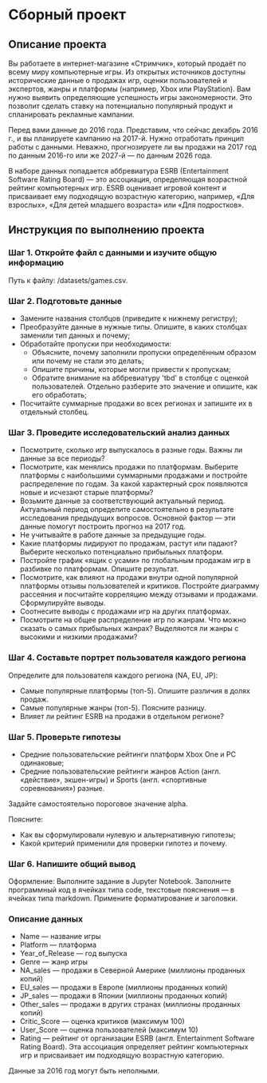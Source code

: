 # Сборный проект

## Описание проекта

Вы работаете в интернет-магазине «Стримчик», который продаёт по всему миру компьютерные игры. Из открытых источников доступны исторические данные о продажах игр, оценки пользователей и экспертов, жанры и платформы (например, Xbox или PlayStation). Вам нужно выявить определяющие успешность игры закономерности. Это позволит сделать ставку на потенциально популярный продукт и спланировать рекламные кампании.

Перед вами данные до 2016 года. Представим, что сейчас декабрь 2016 г., и вы планируете кампанию на 2017-й. Нужно отработать принцип работы с данными. Неважно, прогнозируете ли вы продажи на 2017 год по данным 2016-го или же 2027-й — по данным 2026 года.

В наборе данных попадается аббревиатура ESRB (Entertainment Software Rating Board) — это ассоциация, определяющая возрастной рейтинг компьютерных игр. ESRB оценивает игровой контент и присваивает ему подходящую возрастную категорию, например, «Для взрослых», «Для детей младшего возраста» или «Для подростков».

## Инструкция по выполнению проекта
### Шаг 1. Откройте файл с данными и изучите общую информацию
Путь к файлу: /datasets/games.csv.  

### Шаг 2. Подготовьте данные

- Замените названия столбцов (приведите к нижнему регистру);
- Преобразуйте данные в нужные типы. Опишите, в каких столбцах заменили тип данных и почему;
- Обработайте пропуски при необходимости:
  - Объясните, почему заполнили пропуски определённым образом или почему не стали это делать;
  - Опишите причины, которые могли привести к пропускам;
  - Обратите внимание на аббревиатуру 'tbd' в столбце с оценкой пользователей. Отдельно разберите это значение и опишите, как его обработать;
- Посчитайте суммарные продажи во всех регионах и запишите их в отдельный столбец.

### Шаг 3. Проведите исследовательский анализ данных

- Посмотрите, сколько игр выпускалось в разные годы. Важны ли данные за все периоды?
- Посмотрите, как менялись продажи по платформам. Выберите платформы с наибольшими суммарными продажами и постройте распределение по годам. За какой характерный срок появляются новые и исчезают старые платформы?
- Возьмите данные за соответствующий актуальный период. Актуальный период определите самостоятельно в результате исследования предыдущих вопросов. Основной фактор — эти данные помогут построить прогноз на 2017 год.
- Не учитывайте в работе данные за предыдущие годы.
- Какие платформы лидируют по продажам, растут или падают? Выберите несколько потенциально прибыльных платформ.
- Постройте график «ящик с усами» по глобальным продажам игр в разбивке по платформам. Опишите результат.
- Посмотрите, как влияют на продажи внутри одной популярной платформы отзывы пользователей и критиков. Постройте диаграмму рассеяния и посчитайте корреляцию между отзывами и продажами. Сформулируйте выводы.
- Соотнесите выводы с продажами игр на других платформах.
- Посмотрите на общее распределение игр по жанрам. Что можно сказать о самых прибыльных жанрах? Выделяются ли жанры с высокими и низкими продажами?

### Шаг 4. Составьте портрет пользователя каждого региона
Определите для пользователя каждого региона (NA, EU, JP):
- Самые популярные платформы (топ-5). Опишите различия в долях продаж.
- Самые популярные жанры (топ-5). Поясните разницу.
- Влияет ли рейтинг ESRB на продажи в отдельном регионе?

### Шаг 5. Проверьте гипотезы

- Средние пользовательские рейтинги платформ Xbox One и PC одинаковые;
- Средние пользовательские рейтинги жанров Action (англ. «действие», экшен-игры) и Sports (англ. «спортивные соревнования») разные.

Задайте самостоятельно пороговое значение alpha.

Поясните:

- Как вы сформулировали нулевую и альтернативную гипотезы;
- Какой критерий применили для проверки гипотез и почему.

### Шаг 6. Напишите общий вывод
Оформление: Выполните задание в Jupyter Notebook. Заполните программный код в ячейках типа code, текстовые пояснения — в ячейках типа markdown. Примените форматирование и заголовки.

### Описание данных

- Name — название игры
- Platform — платформа
- Year_of_Release — год выпуска
- Genre — жанр игры
- NA_sales — продажи в Северной Америке (миллионы проданных копий)
- EU_sales — продажи в Европе (миллионы проданных копий)
- JP_sales — продажи в Японии (миллионы проданных копий)
- Other_sales — продажи в других странах (миллионы проданных копий)
- Critic_Score — оценка критиков (максимум 100)
- User_Score — оценка пользователей (максимум 10)
- Rating — рейтинг от организации ESRB (англ. Entertainment Software Rating Board). Эта ассоциация определяет рейтинг компьютерных игр и присваивает им подходящую возрастную категорию.

Данные за 2016 год могут быть неполными.

